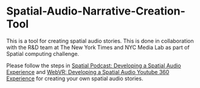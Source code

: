 # Spatial-Audio-Narrative-Creation-Tool
This is a tool for creating spatial audio stories. This is done in collaboration with the R&D team at The New York Times and NYC Media Lab as part of Spatial computing challenge. 

Please follow the steps in [Spatial Podcast: Developing a Spatial Audio Experience](https://medium.com/the-stories-within/spatial-podcast-developing-a-spatial-audio-experience-f31f9d209f9f?source=friends_link&sk=0ce942bf584d80244e80c24b22a4f16d) and [WebVR: Developing a Spatial Audio Youtube 360 Experience](https://medium.com/the-stories-within/webvr-developing-a-spatial-audio-youtube-360-experience-a605806ecca4?source=friends_link&sk=6659c0cf8b4faf4caff07ac9310861e8) for creating your own spatial audio stories.
